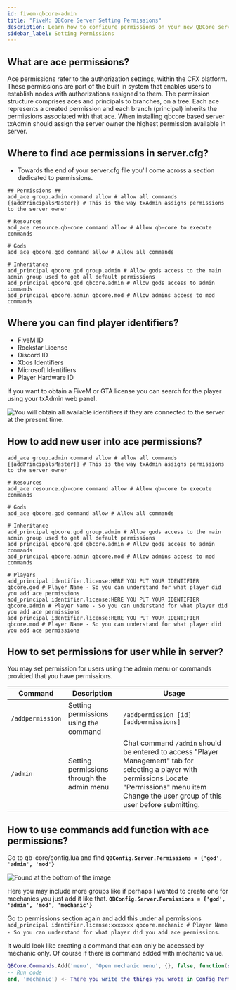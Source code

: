 ```yaml
---
id: fivem-qbcore-admin
title: "FiveM: QBCore Server Setting Permissions"
description: Learn how to configure permissions on your new QBCore server! - ZAP-Hosting.com documentation
sidebar_label: Setting Permissions
---
```


## What are ace permissions?

Ace permissions refer to the authorization settings, within the CFX platform. These permissions are part of the built in system that enables users to establish nodes with authorizations assigned to them. The permission structure comprises aces and principals to branches, on a tree. Each ace represents a created permission and each branch (principal) inherits the permissions associated with that ace. When installing qbcore based server txAdmin should assign the server owner the highest permission available in server.

## Where to find ace permissions in server.cfg?

* Towards the end of your server.cfg file you'll come across a section dedicated to permissions.

```
## Permissions ##
add_ace group.admin command allow # allow all commands
{{addPrincipalsMaster}} # This is the way txAdmin assigns permissions to the server owner

# Resources
add_ace resource.qb-core command allow # Allow qb-core to execute commands

# Gods
add_ace qbcore.god command allow # Allow all commands

# Inheritance
add_principal qbcore.god group.admin # Allow gods access to the main admin group used to get all default permissions
add_principal qbcore.god qbcore.admin # Allow gods access to admin commands
add_principal qbcore.admin qbcore.mod # Allow admins access to mod commands 
```

## Where you can find player identifiers?

* FiveM ID
* Rockstar License
* Discord ID
* Xbos Identifiers
* Microsoft Identifiers
* Player Hardware ID

If you want to obtain a FiveM or GTA license you can search for the player using your txAdmin web panel.

![You will obtain all available identifiers if they are connected to the server at the present time.](https://i.imgur.com/n7BpAzD.png)

## How to add new user into ace permissions?
```
add_ace group.admin command allow # allow all commands
{{addPrincipalsMaster}} # This is the way txAdmin assigns permissions to the server owner

# Resources
add_ace resource.qb-core command allow # Allow qb-core to execute commands

# Gods
add_ace qbcore.god command allow # Allow all commands

# Inheritance
add_principal qbcore.god group.admin # Allow gods access to the main admin group used to get all default permissions
add_principal qbcore.god qbcore.admin # Allow gods access to admin commands
add_principal qbcore.admin qbcore.mod # Allow admins access to mod commands

# Players
add_principal identifier.license:HERE YOU PUT YOUR IDENTIFIER qbcore.god # Player Name - So you can understand for what player did you add ace permissions
add_principal identifier.license:HERE YOU PUT YOUR IDENTIFIER qbcore.admin # Player Name - So you can understand for what player did you add ace permissions
add_principal identifier.license:HERE YOU PUT YOUR IDENTIFIER qbcore.mod # Player Name - So you can understand for what player did you add ace permissions
```

## How to set permissions for user while in server?

You may set permission for users using the admin menu or commands provided that you have permissions.

| Command     | Description              | Usage                 |
| ----------- | ------------------------ | --------------------- |
| `/addpermission`      | Setting permissions using the command       | `/addpermission [id] [addpermissions]`      |
| `/admin`       | Setting permissions through the admin menu         | Chat command `/admin` should be entered to access "Player Management" tab for selecting a player with permissions Locate "Permissions" menu item Change the user group of this user before submitting.    |

## How to use commands add function with ace permissions?

Go to qb-core/config.lua and find **`QBConfig.Server.Permissions = {'god', 'admin', 'mod'}`**

![Found at the bottom of the image](https://i.imgur.com/PUNDeaO.png)

Here you may include more groups like if perhaps I wanted to create one for mechanics you just add it like that. **`QBConfig.Server.Permissions = {'god', 'admin', 'mod', 'mechanic'}`**

Go to permissions section again and add this under all permissions `add_principal identifier.license:xxxxxxx qbcore.mechanic # Player Name - So you can understand for what player did you add ace permissions`.

It would look like creating a command that can only be accessed by mechanic only. Of course if there is command added with mechanic value.

```lua
QBCore.Commands.Add('menu', 'Open mechanic menu', {}, false, function(source)
-- Run code
end, 'mechanic') <- There you write the things you wrote in Config Permissions and server.cfg
```
